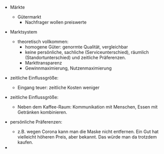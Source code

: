 - Märkte 
	- Gütermarkt 
		- Nachfrager wollen preiswerte 

- Marktsystem 
	- theoretisch vollkommen: 
		- homogene Güter: genormte Qualität, vergleichbar 
		- keine persönliche, sachliche (Serviceunterschied), räumlich (Standortunterschied) und zeitliche Präferenzen. 
		- Markttransparenz 
		- Gewinnmaximierung, Nutzenmaximierung 

- zeitliche Einflussgröße: 
	- Eingang teuer: zeitliche Kosten weniger 
- zeitliche Einflussgröße: 
	- Neben dem Kaffee-Raum: Kommunikation mit Menschen, Essen mit Getränken kombinieren. 
- persönliche Präferenzen: 
	- z.B. wegen Corona kann man die Maske nicht entfernen. Ein Gut hat vielleicht höheren Preis, aber bekannt. Das würde man da trotzdem kaufen. 

- 
